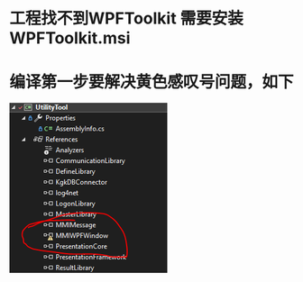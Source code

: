# 工程找不到WPFToolkit 需要安装WPFToolkit.msi
# 编译第一步要解决黄色感叹号问题，如下
![ddf456cd428f044999913567cdf2caf7.png](../../../_resources/ddf456cd428f044999913567cdf2caf7-1.png)